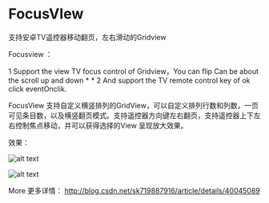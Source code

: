 # FocusVIew

支持安卓TV遥控器移动翻页，左右滑动的Gridview

  Focusview ：

 1  Support the view TV focus control of Gridview，You can flip Can be about the scroll up and down * * 
 2 And support the TV remote control key of ok click eventOnclik.  

 FocusView
  支持自定义横竖排列的GridView，可以自定义排列行数和列数，一页可见条目数，以及横竖翻页模式。支持遥控器方向键左右翻页，支持遥控器上下左右控制焦点移动，并可以获得选择的View 呈现放大效果。
  
  
  
  效果：
  
 ![alt text](https://github.com/NeglectedByBoss/FocusVIew/blob/gh-pages/images/%E8%8B%A5%E6%B0%B4GIF%E6%88%AA%E5%9B%BE_2015%E5%B9%B47%E6%9C%881%E6%97%A523%E7%82%B937%E5%88%8612%E7%A7%92.gif "Title")
 
 
 
 
  ![alt text](http://img.blog.csdn.net/20150621233807341?watermark/2/text/aHR0cDovL2Jsb2cuY3Nkbi5uZXQvc2s3MTk4ODc5MTY=/font/5a6L5L2T/fontsize/400/fill/I0JBQkFCMA==/dissolve/70/gravity/Center )
 


More
更多详情： http://blog.csdn.net/sk719887916/article/details/40045089
